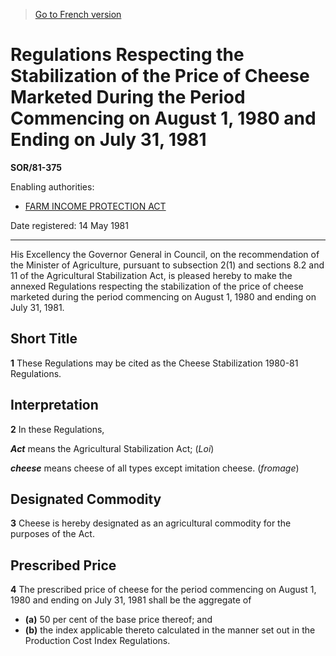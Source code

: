 > [Go to French version](/fr/Règlements/Décrets,%20ordonnances%20et%20règlements%20statutaires/81/375.md)

# Regulations Respecting the Stabilization of the Price of Cheese Marketed During the Period Commencing on August 1, 1980 and Ending on July 31, 1981

**SOR/81-375**

Enabling authorities: 
- [FARM INCOME PROTECTION ACT](/en/Acts/Statutes%20of%20Canada/1991/c.%2022.md)

Date registered: 14 May 1981

----------

His Excellency the Governor General in Council, on the recommendation of the Minister of Agriculture, pursuant to subsection 2(1) and sections 8.2 and 11 of the Agricultural Stabilization Act, is pleased hereby to make the annexed Regulations respecting the stabilization of the price of cheese marketed during the period commencing on August 1, 1980 and ending on July 31, 1981.




## Short Title


**1** These Regulations may be cited as the Cheese Stabilization 1980-81 Regulations.




## Interpretation


**2** In these Regulations,

***Act*** means the Agricultural Stabilization Act; (*Loi*)

***cheese*** means cheese of all types except imitation cheese. (*fromage*)




## Designated Commodity


**3** Cheese is hereby designated as an agricultural commodity for the purposes of the Act.




## Prescribed Price


**4** The prescribed price of cheese for the period commencing on August 1, 1980 and ending on July 31, 1981 shall be the aggregate of
- **(a)** 50 per cent of the base price thereof; and
- **(b)** the index applicable thereto calculated in the manner set out in the Production Cost Index Regulations.


